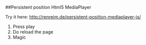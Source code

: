 ##Persistent position Html5 MediaPlayer

Try it here: http://renreim.de/persistent-position-mediaplayer-js/

1. Press play
2. Do reload the page
3. Magic
